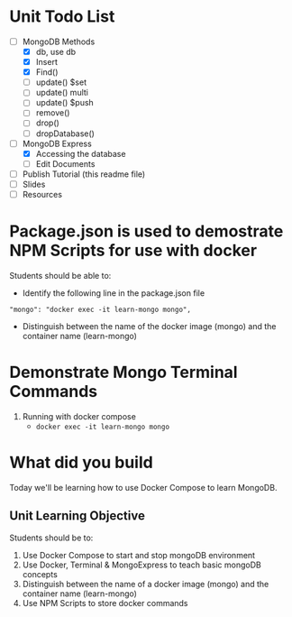 # Unit Todo List
- [ ] MongoDB Methods
     - [x] db, use db
     - [x] Insert
     - [x] Find()
     - [ ] update() $set
     - [ ] update() multi
     - [ ] update() $push
     - [ ] remove()
     - [ ] drop()
     - [ ] dropDatabase()
- [ ] MongoDB Express
     - [x] Accessing the database
     - [ ] Edit Documents
- [ ] Publish Tutorial (this readme file)
- [ ] Slides
- [ ] Resources

# Package.json is used to demostrate NPM Scripts for use with docker
Students should be able to:
* Identify the following line in the package.json file
```
"mongo": "docker exec -it learn-mongo mongo",
```
* Distinguish between the name of the docker image (mongo) and the container name (learn-mongo)

# Demonstrate Mongo Terminal Commands
1. Running with docker compose
     - ```docker exec -it learn-mongo mongo```


# What did you build
Today we'll be learning how to use Docker Compose to learn MongoDB.

## Unit Learning Objective
Students should be to:
1. Use Docker Compose to start and stop mongoDB environment
2. Use Docker, Terminal & MongoExpress to teach basic mongoDB concepts
3. Distinguish between the name of a docker image (mongo) and the container name (learn-mongo)
4. Use NPM Scripts to store docker commands

